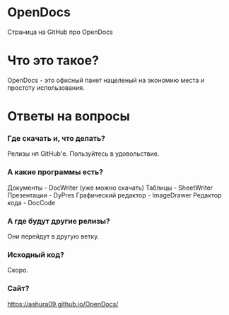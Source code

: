# OpenDocs
Страница на GitHub про OpenDocs
# Что это такое?
OpenDocs - это офисный пакет нацеленый на экономию места и простоту использования.

# Ответы на вопросы

### Где скачать и, что делать?
Релизы нп GitHub'е. 
Пользуйтесь в удовольствие.
### А какие программы есть?
Документы - DocWriter (уже можно скачать)
Таблицы - SheetWriter
Презентации - DyPres
Графический редактор - ImageDrawer
Редактор кода - DocCode
### А где будут другие релизы?
Они перейдут в другую ветку.
### Исходный код?
Скоро.
### Сайт?
https://ashura09.github.io/OpenDocs/
